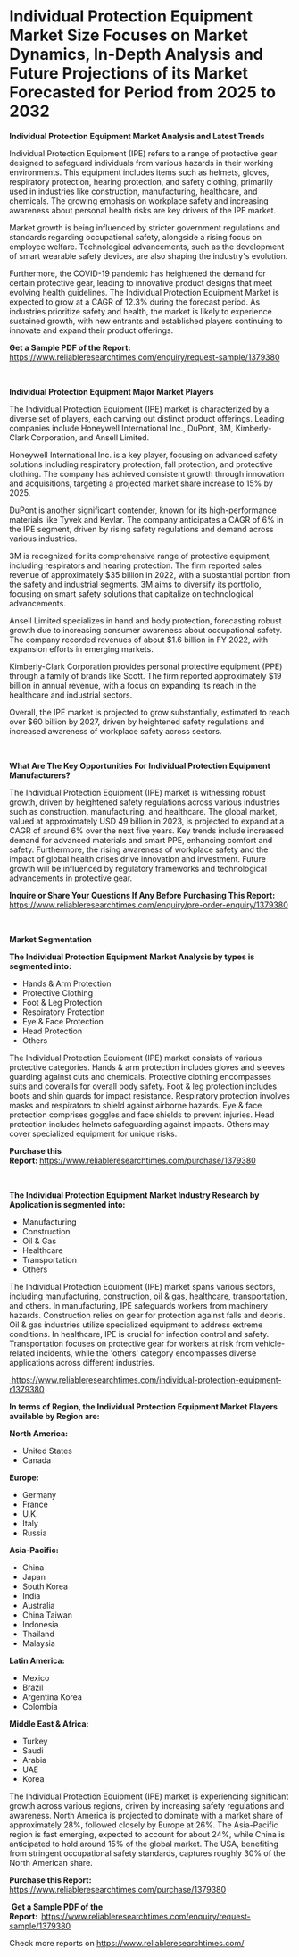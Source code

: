 <p><h1>Individual Protection Equipment Market Size Focuses on Market Dynamics, In-Depth Analysis and Future Projections of its Market Forecasted for Period from 2025 to 2032</h1></p><p><strong>Individual Protection Equipment Market Analysis and Latest Trends</strong></p>
<p><p>Individual Protection Equipment (IPE) refers to a range of protective gear designed to safeguard individuals from various hazards in their working environments. This equipment includes items such as helmets, gloves, respiratory protection, hearing protection, and safety clothing, primarily used in industries like construction, manufacturing, healthcare, and chemicals. The growing emphasis on workplace safety and increasing awareness about personal health risks are key drivers of the IPE market. </p><p>Market growth is being influenced by stricter government regulations and standards regarding occupational safety, alongside a rising focus on employee welfare. Technological advancements, such as the development of smart wearable safety devices, are also shaping the industry's evolution. </p><p>Furthermore, the COVID-19 pandemic has heightened the demand for certain protective gear, leading to innovative product designs that meet evolving health guidelines. The Individual Protection Equipment Market is expected to grow at a CAGR of 12.3% during the forecast period. As industries prioritize safety and health, the market is likely to experience sustained growth, with new entrants and established players continuing to innovate and expand their product offerings.</p></p>
<p><strong>Get a Sample PDF of the Report:&nbsp;</strong> <a href="https://www.reliableresearchtimes.com/enquiry/request-sample/1379380?utm_campaign=2237&utm_medium=2&utm_source=Github&utm_content=ia&utm_term=05042025&utm_id=individual-protection-equipment">https://www.reliableresearchtimes.com/enquiry/request-sample/1379380</a></p>
<p>&nbsp;</p>
<p><strong>Individual Protection Equipment Major Market Players</strong></p>
<p><p>The Individual Protection Equipment (IPE) market is characterized by a diverse set of players, each carving out distinct product offerings. Leading companies include Honeywell International Inc., DuPont, 3M, Kimberly-Clark Corporation, and Ansell Limited.</p><p>Honeywell International Inc. is a key player, focusing on advanced safety solutions including respiratory protection, fall protection, and protective clothing. The company has achieved consistent growth through innovation and acquisitions, targeting a projected market share increase to 15% by 2025.</p><p>DuPont is another significant contender, known for its high-performance materials like Tyvek and Kevlar. The company anticipates a CAGR of 6% in the IPE segment, driven by rising safety regulations and demand across various industries.</p><p>3M is recognized for its comprehensive range of protective equipment, including respirators and hearing protection. The firm reported sales revenue of approximately $35 billion in 2022, with a substantial portion from the safety and industrial segments. 3M aims to diversify its portfolio, focusing on smart safety solutions that capitalize on technological advancements.</p><p>Ansell Limited specializes in hand and body protection, forecasting robust growth due to increasing consumer awareness about occupational safety. The company recorded revenues of about $1.6 billion in FY 2022, with expansion efforts in emerging markets.</p><p>Kimberly-Clark Corporation provides personal protective equipment (PPE) through a family of brands like Scott. The firm reported approximately $19 billion in annual revenue, with a focus on expanding its reach in the healthcare and industrial sectors.</p><p>Overall, the IPE market is projected to grow substantially, estimated to reach over $60 billion by 2027, driven by heightened safety regulations and increased awareness of workplace safety across sectors.</p></p>
<p>&nbsp;</p>
<p><strong>What Are The Key Opportunities For Individual Protection Equipment Manufacturers?</strong></p>
<p><p>The Individual Protection Equipment (IPE) market is witnessing robust growth, driven by heightened safety regulations across various industries such as construction, manufacturing, and healthcare. The global market, valued at approximately USD 49 billion in 2023, is projected to expand at a CAGR of around 6% over the next five years. Key trends include increased demand for advanced materials and smart PPE, enhancing comfort and safety. Furthermore, the rising awareness of workplace safety and the impact of global health crises drive innovation and investment. Future growth will be influenced by regulatory frameworks and technological advancements in protective gear.</p></p>
<p><strong>Inquire or Share Your Questions If Any Before Purchasing This Report:</strong> <a href="https://www.reliableresearchtimes.com/enquiry/pre-order-enquiry/1379380?utm_campaign=2237&utm_medium=2&utm_source=Github&utm_content=ia&utm_term=05042025&utm_id=individual-protection-equipment">https://www.reliableresearchtimes.com/enquiry/pre-order-enquiry/1379380</a></p>
<p>&nbsp;</p>
<p><strong>Market Segmentation</strong></p>
<p><strong>The Individual Protection Equipment Market Analysis by types is segmented into:</strong></p>
<p><ul><li>Hands & Arm Protection</li><li>Protective Clothing</li><li>Foot & Leg Protection</li><li>Respiratory Protection</li><li>Eye & Face Protection</li><li>Head Protection</li><li>Others</li></ul></p>
<p><p>The Individual Protection Equipment (IPE) market consists of various protective categories. Hands & arm protection includes gloves and sleeves guarding against cuts and chemicals. Protective clothing encompasses suits and coveralls for overall body safety. Foot & leg protection includes boots and shin guards for impact resistance. Respiratory protection involves masks and respirators to shield against airborne hazards. Eye & face protection comprises goggles and face shields to prevent injuries. Head protection includes helmets safeguarding against impacts. Others may cover specialized equipment for unique risks.</p></p>
<p><strong>Purchase this Report:&nbsp;</strong><a href="https://www.reliableresearchtimes.com/purchase/1379380?utm_campaign=2237&utm_medium=2&utm_source=Github&utm_content=ia&utm_term=05042025&utm_id=individual-protection-equipment">https://www.reliableresearchtimes.com/purchase/1379380</a></p>
<p>&nbsp;</p>
<p><strong>The Individual Protection Equipment Market Industry Research by Application is segmented into:</strong></p>
<p><ul><li>Manufacturing</li><li>Construction</li><li>Oil & Gas</li><li>Healthcare</li><li>Transportation</li><li>Others</li></ul></p>
<p><p>The Individual Protection Equipment (IPE) market spans various sectors, including manufacturing, construction, oil & gas, healthcare, transportation, and others. In manufacturing, IPE safeguards workers from machinery hazards. Construction relies on gear for protection against falls and debris. Oil & gas industries utilize specialized equipment to address extreme conditions. In healthcare, IPE is crucial for infection control and safety. Transportation focuses on protective gear for workers at risk from vehicle-related incidents, while the 'others' category encompasses diverse applications across different industries.</p></p>
<p><a href="https://www.reliableresearchtimes.com/individual-protection-equipment-r1379380?utm_campaign=2237&utm_medium=2&utm_source=Github&utm_content=ia&utm_term=05042025&utm_id=individual-protection-equipment">&nbsp;https://www.reliableresearchtimes.com/individual-protection-equipment-r1379380</a></p>
<p><strong>In terms of Region, the Individual Protection Equipment Market Players available by Region are:</strong></p>
<p>
    <p> <strong> North America: </strong>
        <ul>
            <li>United States</li>
            <li>Canada</li>
        </ul>
        </p> 
    <p> <strong> Europe: </strong>
        <ul>
            <li>Germany</li>
            <li>France</li>
            <li>U.K.</li>
            <li>Italy</li>
            <li>Russia</li>
        </ul>
        </p> 
    <p> <strong> Asia-Pacific: </strong>
        <ul>
            <li>China</li>
            <li>Japan</li>
            <li>South Korea</li>
            <li>India</li>
            <li>Australia</li>
            <li>China Taiwan</li>
            <li>Indonesia</li>
            <li>Thailand</li>
            <li>Malaysia</li>
        </ul>
        </p> 
    <p> <strong> Latin America: </strong>
        <ul>
            <li>Mexico</li>
            <li>Brazil</li>
            <li>Argentina Korea</li>
            <li>Colombia</li>
        </ul>
        </p> 
    <p> <strong> Middle East & Africa: </strong>
        <ul>
            <li>Turkey</li>
            <li>Saudi</li>
            <li>Arabia</li>
            <li>UAE</li>
            <li>Korea</li>
        </ul>
    </p>
    </p>
<p><p>The Individual Protection Equipment (IPE) market is experiencing significant growth across various regions, driven by increasing safety regulations and awareness. North America is projected to dominate with a market share of approximately 28%, followed closely by Europe at 26%. The Asia-Pacific region is fast emerging, expected to account for about 24%, while China is anticipated to hold around 15% of the global market. The USA, benefiting from stringent occupational safety standards, captures roughly 30% of the North American share.</p></p>
<p><strong>Purchase this Report: </strong><a href="https://www.reliableresearchtimes.com/purchase/1379380?utm_campaign=2237&utm_medium=2&utm_source=Github&utm_content=ia&utm_term=05042025&utm_id=individual-protection-equipment">https://www.reliableresearchtimes.com/purchase/1379380</a></p>
<p>&nbsp;<strong>Get a Sample PDF of the Report:&nbsp;&nbsp;</strong><a href="https://www.reliableresearchtimes.com/enquiry/request-sample/1379380?utm_campaign=2237&utm_medium=2&utm_source=Github&utm_content=ia&utm_term=05042025&utm_id=individual-protection-equipment">https://www.reliableresearchtimes.com/enquiry/request-sample/1379380</a></p>
<p><strong></strong></p>
<p>Check more reports on <a href="https://www.reliableresearchtimes.com/?utm_campaign=2237&utm_medium=2&utm_source=Github&utm_content=ia&utm_term=05042025&utm_id=individual-protection-equipment">https://www.reliableresearchtimes.com/</a></p>
